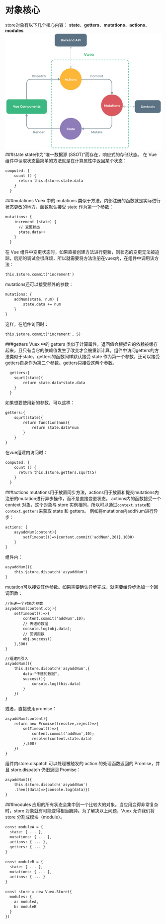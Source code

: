 对象核心
===================
store对象有以下几个核心内容：
**state**、**getters**、**mutations**、**actions**、**modules**
![](./相关文件/24.png)
###state
state作为“唯一数据源 (SSOT)”而存在，响应式的存储状态。
在 Vue 组件中读取状态最简单的方法就是在计算属性中返回某个状态：
```
computed: {
    count () {
      return this.$store.state.data
    }
  }
```

###mutations
Vuex 中的 mutations 类似于方法，内部注册的函数就是实际进行状态更改的地方，函数默认接受 state 作为第一个参数：
```
mutations: {
    increment (state) {
      // 变更状态
      state.data++
    }
  }
```
在 Vue 组件中变更状态时，如果直接创建方法进行更新，则状态的变更无法被追踪，后期的调试会很麻烦，所以就需要将方法注册在vuex内，在组件中调用该方法：
```
this.$store.commit('increment')
```
mutations还可以接受额外的参数：
```
mutations: {
    addNum(state, num) {
        state.data += num
    }
}
```
这样，在组件访问时：
```
this.$store.commit('increment', 5)
```
###getters
Vuex 中的 getters 类似于计算属性，返回值会根据它的依赖被缓存起来，且只有当它的依赖值发生了改变才会被重新计算。组件中访问getters的方法类似于state，getters的函数同样默认接受 state 作为第一个参数，还可以接受getters自身作为第二个参数。getters只接受这两个参数。
```
  getters:{
	squrt(state){
		return state.data*state.data
	}  
  }
```
如果想要使用新的参数，可以这样：
```
getters:{
    squrt(state){
        return function(num){
            return state.data*num
        } 
    }  
}
```
在vue组建内访问时：
```
computed: {
    count () {
      return this.$store.getters.squrt(5)
    }
  }
```

###actions
mutations用于放置同步方法，actions用于放置和提交mutations内注册的mutation进行异步操作，而不是直接变更状态。
actions内的函数接受一个 context 对象，这个对象与 store 实例相同，所以可以通过`context.state`和`context.getters`来获取 state 和 getters。
例如将mutations内addNum进行异步：
```
actions: {
    asyaddNum(content){
        setTimeout(()=>{content.commit('addNum',20)},1000)
    }
}
```
组件内：
```
asyaddNum(){
    this.$store.dispatch('asyaddNum')
}
```
mutation可以接受其他参数。如果需要确认异步完成，就需要给异步添加一个回调函数：
```
//传递一个对象为参数
asyaddNum(content,obj){
    setTimeout(()=>{
        content.commit('addNum',10);
        // 传递的数据
        console.log(obj.data);
        // 回调函数
        obj.success()
    },500)
}
```
```
//组建内引入
asyaddNum(){
    this.$store.dispatch('asyaddNum',{
        data:"传递的数据",
        success(){
            console.log(this.data)
        }
    })
}
```
或者，直接使用promise：
```
asyaddNum(content){
    return new Promise((resolve,reject)=>{
        setTimeout(()=>{
            content.commit('addNum',10);
            resolve(content.state.data)
        },500)
    })
}
```
组件内store.dispatch 可以处理被触发的 action 的处理函数返回的 Promise，并且 store.dispatch 仍旧返回 Promise：
```
asyaddNum(){
    this.$store.dispatch('asyaddNum')
    .then((data)=>{console.log(data)})
}
```

###modules
应用的所有状态会集中到一个比较大的对象。当应用变得非常复杂时，store 对象就有可能变得相当臃肿。为了解决以上问题，Vuex 允许我们将 store 分割成模块（module）。
```
const moduleA = {
  state: { ... },
  mutations: { ... },
  actions: { ... },
  getters: { ... }
}

const moduleB = {
  state: { ... },
  mutations: { ... },
  actions: { ... }
}

const store = new Vuex.Store({
  modules: {
    a: moduleA,
    b: moduleB
  }
})
```